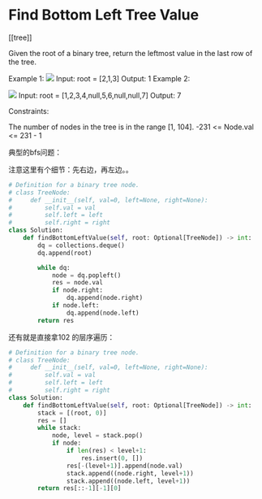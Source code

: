 # Find Bottom Left Tree Value

[[tree]]

Given the root of a binary tree, return the leftmost value in the last row of the tree.

Example 1:
![](https://assets.leetcode.com/uploads/2020/12/14/tree1.jpg)
Input: root = [2,1,3]
Output: 1
Example 2:

![](https://assets.leetcode.com/uploads/2020/12/14/tree2.jpg)
Input: root = [1,2,3,4,null,5,6,null,null,7]
Output: 7

Constraints:

The number of nodes in the tree is in the range [1, 104].
-231 <= Node.val <= 231 - 1

典型的bfs问题：

注意这里有个细节：先右边，再左边。。

```python
# Definition for a binary tree node.
# class TreeNode:
#     def __init__(self, val=0, left=None, right=None):
#         self.val = val
#         self.left = left
#         self.right = right
class Solution:
    def findBottomLeftValue(self, root: Optional[TreeNode]) -> int:
        dq = collections.deque()
        dq.append(root)

        while dq:
            node = dq.popleft()
            res = node.val
            if node.right:
                dq.append(node.right)            
            if node.left:
                dq.append(node.left)
        return res
```

还有就是直接拿102 的层序遍历：

```python
# Definition for a binary tree node.
# class TreeNode:
#     def __init__(self, val=0, left=None, right=None):
#         self.val = val
#         self.left = left
#         self.right = right
class Solution:
    def findBottomLeftValue(self, root: Optional[TreeNode]) -> int:
        stack = [(root, 0)]
        res = []
        while stack:
            node, level = stack.pop()
            if node:
                if len(res) < level+1:
                    res.insert(0, [])
                res[-(level+1)].append(node.val)
                stack.append((node.right, level+1))
                stack.append((node.left, level+1))
        return res[::-1][-1][0]
```
